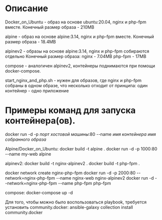 # Описание
Docker_on_Ubuntu - образ на основе ubuntu:20.04, nginx и php-fpm вместе.
Конечный размер образа - 210MB

alpine - образ на основе alpine:3.14, nginx и php-fpm вместе.
Конечный размер образа - 18.4MB

alpinev2 - образы на основе alpine:3.14, nginx и php-fpm собираются отдельно
Конечный размер образа:
nginx - 7.04MB
php-fpm - 17MB

compose - аналогичен alpinev2, контейнеры поднимаются при помощи docker-compose.

start_nginx_and_php.sh - нужен для образов, где nginx и php-fpm собраны в одном образе, что несколько отходит от принципа: один контейнер - одно приложение 


# Примеры команд для запуска контейнера(ов).

docker run -d -p *порт хостовой машины*:80 --name *имя контейнера* *имя собранного образа*

Alpine/Docker_on_Ubuntu:
docker build -t alpine .
docker run -d -p 1000:80 --name my-web alpine

alpinev2:
docker build -t nginx-alpinev2 .
docker build -t php-fpm .

docker network create nginx-php-fpm
docker run -d -p 2000:80 --network=nginx-php-fpm --name nginx-web nginx-alpinev2
docker run -d --network=nginx-php-fpm --name php-fpm php-fpm

compose:
docker-compose up -d

Для того, чтобы можно было воспользоваться playbook, требуется установить community.docker:
ansible-galaxy collection install community.docker
